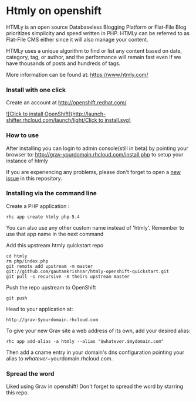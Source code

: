 # Htmly on openshift

HTMLy is an open source Databaseless Blogging Platform or Flat-File Blog prioritizes simplicity and speed written in PHP. HTMLy can be referred to as Flat-File CMS either since it will also manage your content.

HTMLy uses a unique algorithm to find or list any content based on date, category, tag, or author, and the performance will remain fast even if we have thousands of posts and hundreds of tags.

More information can be found at: https://www.htmly.com/

### Install with one click


Create an account at http://openshift.redhat.com/

[![Click to install OpenShift](http://launch-shifter.rhcloud.com/launch/light/Click to install.svg)](https://openshift.redhat.com/app/console/application_type/custom?&cartridges[]=php-5.4&initial_git_url=https://github.com/gautamkrishnar/htmly-openshift-quickstart&name=htmly)

### How to use
After installing you can login to admin console(still in beta) by pointing your browser to: http://grav-yourdomain.rhcloud.com/install.php to setup your instance of htmly

If you are experiencing any problems, please don't forget to open a [new issue](https://github.com/gautamkrishnar/htmly-openshift-quickstart/issues/new) in this repository.

### Installing via the command line


Create a PHP application :

	rhc app create htmly php-5.4

You can also use any other custom name instead of 'htmly'. Remember to use that app name in the next command

Add this upstream htmly quickstart repo

	cd htmly
	rm php/index.php
	git remote add upstream -m master git://github.com/gautamkrishnar/htmly-openshift-quickstart.git
	git pull -s recursive -X theirs upstream master

Push the repo upstream to OpenShift

	git push        

Head to your application at:

	http://grav-$yourdomain.rhcloud.com

To give your new Grav site a web address of its own, add your desired alias:

	rhc app add-alias -a htmly --alias "$whatever.$mydomain.com"

Then add a cname entry in your domain's dns configuration pointing your alias to $whatever-$yourdomain.rhcloud.com.

### Spread the word
Liked using Grav in openshift! Don't forget to spread the word by starring this repo.
